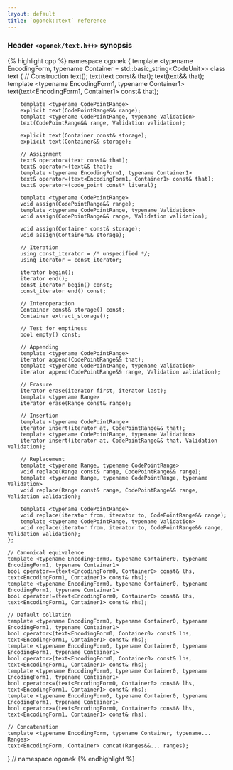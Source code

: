```yaml
---
layout: default
title: `ogonek::text` reference
---
```


### Header `<ogonek/text.h++>` synopsis

{% highlight cpp %}
namespace ogonek {
    template <typename EncodingForm, typename Container = std::basic_string<CodeUnit<EncodingForm>>>
    class text {
        // Construction
        text(); 
        text(text const& that); 
        text(text&& that); 
        template <typename EncodingForm1, typename Container1>
        text(text<EncodingForm1, Container1> const& that);

        template <typename CodePointRange>
        explicit text(CodePointRange&& range);
        template <typename CodePointRange, typename Validation>
        text(CodePointRange&& range, Validation validation);

        explicit text(Container const& storage);
        explicit text(Container&& storage);

        // Assignment
        text& operator=(text const& that);
        text& operator=(text&& that);
        template <typename EncodingForm1, typename Container1>
        text& operator=(text<EncodingForm1, Container1> const& that);
        text& operator=(code_point const* literal);

        template <typename CodePointRange>
        void assign(CodePointRange&& range);
        template <typename CodePointRange, typename Validation>
        void assign(CodePointRange&& range, Validation validation);

        void assign(Container const& storage);
        void assign(Container&& storage);

        // Iteration
        using const_iterator = /* unspecified */;
        using iterator = const_iterator;

        iterator begin();
        iterator end();
        const_iterator begin() const;
        const_iterator end() const;

        // Interoperation
        Container const& storage() const;
        Container extract_storage();

        // Test for emptiness
        bool empty() const;

        // Appending
        template <typename CodePointRange>
        iterator append(CodePointRange&& that);
        template <typename CodePointRange, typename Validation>
        iterator append(CodePointRange&& range, Validation validation);

        // Erasure
        iterator erase(iterator first, iterator last);
        template <typename Range>
        iterator erase(Range const& range);

        // Insertion
        template <typename CodePointRange>
        iterator insert(iterator at, CodePointRange&& that);
        template <typename CodePointRange, typename Validation>
        iterator insert(iterator at, CodePointRange&& that, Validation validation);

        // Replacement
        template <typename Range, typename CodePointRange>
        void replace(Range const& range, CodePointRange&& range);
        template <typename Range, typename CodePointRange, typename Validation>
        void replace(Range const& range, CodePointRange&& range, Validation validation);

        template <typename CodePointRange>
        void replace(iterator from, iterator to, CodePointRange&& range);
        template <typename CodePointRange, typename Validation>
        void replace(iterator from, iterator to, CodePointRange&& range, Validation validation);
    };

    // Canonical equivalence
    template <typename EncodingForm0, typename Container0, typename EncodingForm1, typename Container1>
    bool operator==(text<EncodingForm0, Container0> const& lhs, text<EncodingForm1, Container1> const& rhs);
    template <typename EncodingForm0, typename Container0, typename EncodingForm1, typename Container1>
    bool operator!=(text<EncodingForm0, Container0> const& lhs, text<EncodingForm1, Container1> const& rhs);

    // Default collation
    template <typename EncodingForm0, typename Container0, typename EncodingForm1, typename Container1>
    bool operator<(text<EncodingForm0, Container0> const& lhs, text<EncodingForm1, Container1> const& rhs);
    template <typename EncodingForm0, typename Container0, typename EncodingForm1, typename Container1>
    bool operator>(text<EncodingForm0, Container0> const& lhs, text<EncodingForm1, Container1> const& rhs);
    template <typename EncodingForm0, typename Container0, typename EncodingForm1, typename Container1>
    bool operator<=(text<EncodingForm0, Container0> const& lhs, text<EncodingForm1, Container1> const& rhs);
    template <typename EncodingForm0, typename Container0, typename EncodingForm1, typename Container1>
    bool operator>=(text<EncodingForm0, Container0> const& lhs, text<EncodingForm1, Container1> const& rhs);

    // Concatenation
    template <typename EncodingForm, typename Container, typename... Ranges>
    text<EncodingForm, Container> concat(Ranges&&... ranges);
} // namespace ogonek
{% endhighlight %}
